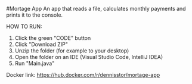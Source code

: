 #Mortage App
An app that reads a file, calculates monthly payments and prints it to the console.

HOW TO RUN: 
1. Click the green "CODE" button 
2. Click "Download ZIP"
3. Unzip the folder (for example to your desktop)
4. Open the folder on an IDE (Visual Studio Code, IntelliJ IDEA)
5. Run "Main.java"

Docker link: https://hub.docker.com/r/dennisstor/mortage-app

